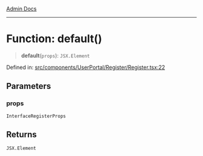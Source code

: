 [Admin Docs](/)

***

# Function: default()

> **default**(`props`): `JSX.Element`

Defined in: [src/components/UserPortal/Register/Register.tsx:22](https://github.com/gautam-divyanshu/talawa-admin/blob/d5fea688542032271211cd43ee86c7db0866bcc0/src/components/UserPortal/Register/Register.tsx#L22)

## Parameters

### props

`InterfaceRegisterProps`

## Returns

`JSX.Element`
